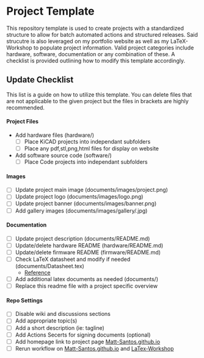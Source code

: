 # Project Template

This repository template is used to create projects with a standardized structure to allow for batch automated actions and structured releases. Said strucutre is also leveraged on my portfolio website as well as my LaTeX-Workshop to populate project information. Valid project categories include hardware, software, documentation or any combination of these. A checklist is provided outlining how to modify this template accordingly.

## Update Checklist

This list is a guide on how to utilize this template. You can delete files that are not applicable to the given project but the files in brackets are highly recommended.

#### Project Files
-  Add hardware files (hardware/)
	- [ ] Place KiCAD projects into independant subfolders
	- [ ] Place any pdf,stl,png,html files for display on website
-  Add software source code (software/)
	- [ ] Place Code projects into independant subfolders

#### Images
- [ ] Update project main image (documents/images/project.png)
- [ ] Update project logo (documents/images/logo.png)
- [ ] Update project banner (documents/images/banner.png)
- [ ] Add gallery images (documents/images/gallery/<descriptive Name>.jpg)

#### Documentation
- [ ] Update project description (documents/README.md)
- [ ] Update/delete hardware README (hardware/README.md)
- [ ] Update/delete firmware README (firmware/README.md)
- [ ] Check LaTeX datasheet and modify if needed (documents/Datasheet.tex)
	- [Reference](https://ez.analog.com/cfs-filesystemfile/__key/communityserver-components-sitefiles/ADI-Unified-Format-MAX22563-annotated.pdf?_=637959140063108953)
- [ ] Add additional latex documents as needed (documents/)
- [ ] Replace this readme file with a project specific overview

#### Repo Settings
- [ ] Disable wiki and discussions sections
- [ ] Add appropriate topic(s)
- [ ] Add a short description (ie: tagline)
- [ ] Add Actions Secerts for signing documents (optional)
- [ ] Add homepage link to project page [Matt-Santos.github.io](https://github.com/Matt-Santos/Matt-Santos.github.io)
- [ ] Rerun workflow on [Matt-Santos.github.io](https://github.com/Matt-Santos/Matt-Santos.github.io) and [LaTex-Workshop](https://github.com/Matt-Santos/LaTeX-Workshop)
